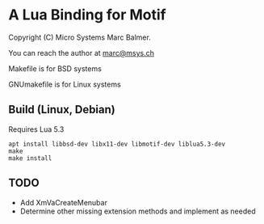 # A Lua Binding for Motif

Copyright (C) Micro Systems Marc Balmer.

You can reach the author at marc@msys.ch


Makefile is for BSD systems

GNUmakefile is for Linux systems

## Build (Linux, Debian)

Requires Lua 5.3

    apt install libbsd-dev libx11-dev libmotif-dev liblua5.3-dev
    make
    make install

## TODO

- Add XmVaCreateMenubar
- Determine other missing extension methods and implement as needed
